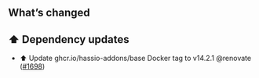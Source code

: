 ## What’s changed

## ⬆️ Dependency updates

- ⬆️ Update ghcr.io/hassio-addons/base Docker tag to v14.2.1 @renovate ([#1698](https://github.com/hassio-addons/addon-node-red/pull/1698))
